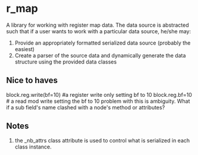 r_map
=====

A library for working with register map data.
The data source is abstracted such that if a user wants to work with a
particular data source, he/she may:

1. Provide an appropriately formatted serialized data source (probably the
   easiest)
2. Create a parser of the source data and dynamically generate the data
   structure using the provided data classes

Nice to haves
-------------


block.reg.write(bf=10) #a register write only setting bf to 10
block.reg.bf=10        # a read mod write setting the bf to 10
problem with this is ambiguity. What if a sub field's name clashed with a node's
method or attributes?


Notes
-----

1. the _nb_attrs class attribute is used to control what is serialized in each
   class instance.


